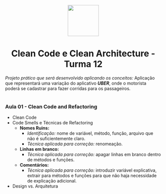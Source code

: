 
<p align="center">
<img src="https://s3.sa-east-1.amazonaws.com/static.launchlab.com.br/d3777f6b-dce3-4934-9206-a747a0514ce0.png" height="100">
</p>
<h1 align="center">Clean Code e Clean Architecture - Turma 12</h1>
<p> <i>Projeto prático que será desenvolvido aplicando os conceitos: </i>
Aplicação que representará uma variação do aplicativo <i><b>UBER</b></i>, onde o motorista poderá se cadastrar para fazer corridas para os passageiros.
</br>  
</br>  

### Aula 01 - Clean Code and Refactoring
-  Clean Code
-  Code Smells e Técnicas de Refactoring
    * <b>Nomes Ruins:</b>
      * <i>Identificação:</i> nome de variável, método, função, arquivo que não é suficientemente claro.
      * <i>Técnica aplicada para correção:</i> renomeação.
    * <b>Linhas em branco:</b>
      * <i>Técnica aplicada para correção:</i> apagar linhas em branco dentro de métodos e funções.
    * <b>Comentários:</b>
      * <i>Técnica aplicada para correção:</i> introduzir variável explicativa, extrair para métodos e funções para que não haja necessidade de explicação adicional.
-  Design vs. Arquitetura
